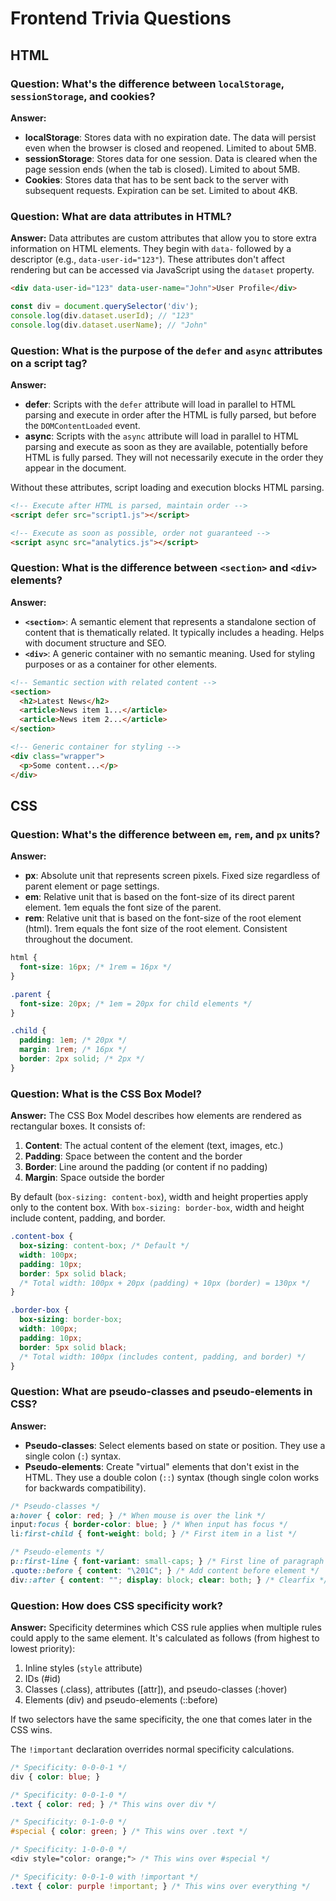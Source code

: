 # Frontend Trivia Questions

## HTML

### Question: What's the difference between `localStorage`, `sessionStorage`, and cookies?

**Answer:**
- **localStorage**: Stores data with no expiration date. The data will persist even when the browser is closed and reopened. Limited to about 5MB.
- **sessionStorage**: Stores data for one session. Data is cleared when the page session ends (when the tab is closed). Limited to about 5MB.
- **Cookies**: Stores data that has to be sent back to the server with subsequent requests. Expiration can be set. Limited to about 4KB.

### Question: What are data attributes in HTML?

**Answer:**
Data attributes are custom attributes that allow you to store extra information on HTML elements. They begin with `data-` followed by a descriptor (e.g., `data-user-id="123"`). These attributes don't affect rendering but can be accessed via JavaScript using the `dataset` property.

```html
<div data-user-id="123" data-user-name="John">User Profile</div>
```

```javascript
const div = document.querySelector('div');
console.log(div.dataset.userId); // "123"
console.log(div.dataset.userName); // "John"
```

### Question: What is the purpose of the `defer` and `async` attributes on a script tag?

**Answer:**
- **defer**: Scripts with the `defer` attribute will load in parallel to HTML parsing and execute in order after the HTML is fully parsed, but before the `DOMContentLoaded` event.
- **async**: Scripts with the `async` attribute will load in parallel to HTML parsing and execute as soon as they are available, potentially before HTML is fully parsed. They will not necessarily execute in the order they appear in the document.

Without these attributes, script loading and execution blocks HTML parsing.

```html
<!-- Execute after HTML is parsed, maintain order -->  
<script defer src="script1.js"></script>

<!-- Execute as soon as possible, order not guaranteed -->
<script async src="analytics.js"></script>
```

### Question: What is the difference between `<section>` and `<div>` elements?

**Answer:**
- **`<section>`**: A semantic element that represents a standalone section of content that is thematically related. It typically includes a heading. Helps with document structure and SEO.
- **`<div>`**: A generic container with no semantic meaning. Used for styling purposes or as a container for other elements.

```html
<!-- Semantic section with related content -->
<section>
  <h2>Latest News</h2>
  <article>News item 1...</article>
  <article>News item 2...</article>
</section>

<!-- Generic container for styling -->
<div class="wrapper">
  <p>Some content...</p>
</div>
```

## CSS

### Question: What's the difference between `em`, `rem`, and `px` units?

**Answer:**
- **px**: Absolute unit that represents screen pixels. Fixed size regardless of parent element or page settings.
- **em**: Relative unit that is based on the font-size of its direct parent element. 1em equals the font size of the parent.
- **rem**: Relative unit that is based on the font-size of the root element (html). 1rem equals the font size of the root element. Consistent throughout the document.

```css
html {
  font-size: 16px; /* 1rem = 16px */
}

.parent {
  font-size: 20px; /* 1em = 20px for child elements */
}

.child {
  padding: 1em; /* 20px */
  margin: 1rem; /* 16px */
  border: 2px solid; /* 2px */
}
```

### Question: What is the CSS Box Model?

**Answer:**
The CSS Box Model describes how elements are rendered as rectangular boxes. It consists of:

1. **Content**: The actual content of the element (text, images, etc.)
2. **Padding**: Space between the content and the border
3. **Border**: Line around the padding (or content if no padding)
4. **Margin**: Space outside the border

By default (`box-sizing: content-box`), width and height properties apply only to the content box. With `box-sizing: border-box`, width and height include content, padding, and border.

```css
.content-box {
  box-sizing: content-box; /* Default */
  width: 100px;
  padding: 10px;
  border: 5px solid black;
  /* Total width: 100px + 20px (padding) + 10px (border) = 130px */
}

.border-box {
  box-sizing: border-box;
  width: 100px;
  padding: 10px;
  border: 5px solid black;
  /* Total width: 100px (includes content, padding, and border) */
}
```

### Question: What are pseudo-classes and pseudo-elements in CSS?

**Answer:**
- **Pseudo-classes**: Select elements based on state or position. They use a single colon (`:`) syntax.
- **Pseudo-elements**: Create "virtual" elements that don't exist in the HTML. They use a double colon (`::`) syntax (though single colon works for backwards compatibility).

```css
/* Pseudo-classes */
a:hover { color: red; } /* When mouse is over the link */
input:focus { border-color: blue; } /* When input has focus */
li:first-child { font-weight: bold; } /* First item in a list */

/* Pseudo-elements */
p::first-line { font-variant: small-caps; } /* First line of paragraph */
.quote::before { content: "\201C"; } /* Add content before element */
div::after { content: ""; display: block; clear: both; } /* Clearfix */
```

### Question: How does CSS specificity work?

**Answer:**
Specificity determines which CSS rule applies when multiple rules could apply to the same element. It's calculated as follows (from highest to lowest priority):

1. Inline styles (`style` attribute)
2. IDs (#id)
3. Classes (.class), attributes ([attr]), and pseudo-classes (:hover)
4. Elements (div) and pseudo-elements (::before)

If two selectors have the same specificity, the one that comes later in the CSS wins.

The `!important` declaration overrides normal specificity calculations.

```css
/* Specificity: 0-0-0-1 */
div { color: blue; }

/* Specificity: 0-0-1-0 */
.text { color: red; } /* This wins over div */

/* Specificity: 0-1-0-0 */
#special { color: green; } /* This wins over .text */

/* Specificity: 1-0-0-0 */
<div style="color: orange;"> /* This wins over #special */

/* Specificity: 0-0-1-0 with !important */
.text { color: purple !important; } /* This wins over everything */
```
